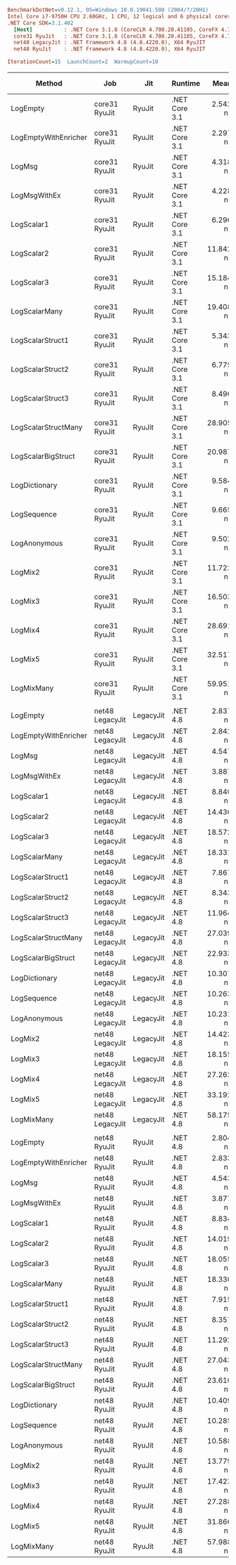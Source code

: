 ``` ini

BenchmarkDotNet=v0.12.1, OS=Windows 10.0.19041.508 (2004/?/20H1)
Intel Core i7-9750H CPU 2.60GHz, 1 CPU, 12 logical and 6 physical cores
.NET Core SDK=3.1.402
  [Host]          : .NET Core 3.1.8 (CoreCLR 4.700.20.41105, CoreFX 4.700.20.41903), X64 RyuJIT
  core31 RyuJit   : .NET Core 3.1.8 (CoreCLR 4.700.20.41105, CoreFX 4.700.20.41903), X64 RyuJIT
  net48 LegacyJit : .NET Framework 4.8 (4.8.4220.0), X64 RyuJIT
  net48 RyuJit    : .NET Framework 4.8 (4.8.4220.0), X64 RyuJIT

IterationCount=15  LaunchCount=2  WarmupCount=10  

```
|               Method |             Job |       Jit |       Runtime |      Mean |     Error |    StdDev |    Median | Ratio | RatioSD |  Gen 0 | Gen 1 | Gen 2 | Allocated |
|--------------------- |---------------- |---------- |-------------- |----------:|----------:|----------:|----------:|------:|--------:|-------:|------:|------:|----------:|
|             LogEmpty |   core31 RyuJit |    RyuJit | .NET Core 3.1 |  2.542 ns | 0.1835 ns | 0.2746 ns |  2.525 ns |  1.00 |    0.00 |      - |     - |     - |         - |
| LogEmptyWithEnricher |   core31 RyuJit |    RyuJit | .NET Core 3.1 |  2.297 ns | 0.0285 ns | 0.0399 ns |  2.299 ns |  0.90 |    0.10 |      - |     - |     - |         - |
|               LogMsg |   core31 RyuJit |    RyuJit | .NET Core 3.1 |  4.318 ns | 0.0308 ns | 0.0462 ns |  4.315 ns |  1.72 |    0.18 |      - |     - |     - |         - |
|         LogMsgWithEx |   core31 RyuJit |    RyuJit | .NET Core 3.1 |  4.228 ns | 0.0296 ns | 0.0443 ns |  4.224 ns |  1.68 |    0.18 |      - |     - |     - |         - |
|           LogScalar1 |   core31 RyuJit |    RyuJit | .NET Core 3.1 |  6.296 ns | 0.1313 ns | 0.1965 ns |  6.311 ns |  2.51 |    0.34 |      - |     - |     - |         - |
|           LogScalar2 |   core31 RyuJit |    RyuJit | .NET Core 3.1 | 11.842 ns | 0.1725 ns | 0.2582 ns | 11.876 ns |  4.70 |    0.46 |      - |     - |     - |         - |
|           LogScalar3 |   core31 RyuJit |    RyuJit | .NET Core 3.1 | 15.184 ns | 0.3866 ns | 0.5786 ns | 14.984 ns |  6.05 |    0.81 |      - |     - |     - |         - |
|        LogScalarMany |   core31 RyuJit |    RyuJit | .NET Core 3.1 | 19.408 ns | 0.1903 ns | 0.2848 ns | 19.439 ns |  7.72 |    0.81 | 0.0089 |     - |     - |      56 B |
|     LogScalarStruct1 |   core31 RyuJit |    RyuJit | .NET Core 3.1 |  5.343 ns | 0.0533 ns | 0.0764 ns |  5.350 ns |  2.11 |    0.25 |      - |     - |     - |         - |
|     LogScalarStruct2 |   core31 RyuJit |    RyuJit | .NET Core 3.1 |  6.775 ns | 0.8072 ns | 1.1576 ns |  6.766 ns |  2.72 |    0.73 |      - |     - |     - |         - |
|     LogScalarStruct3 |   core31 RyuJit |    RyuJit | .NET Core 3.1 |  8.496 ns | 0.0823 ns | 0.1180 ns |  8.470 ns |  3.35 |    0.33 |      - |     - |     - |         - |
|  LogScalarStructMany |   core31 RyuJit |    RyuJit | .NET Core 3.1 | 28.905 ns | 0.5125 ns | 0.7670 ns | 28.581 ns | 11.52 |    1.50 | 0.0242 |     - |     - |     152 B |
|   LogScalarBigStruct |   core31 RyuJit |    RyuJit | .NET Core 3.1 | 20.987 ns | 0.1341 ns | 0.2007 ns | 20.988 ns |  8.35 |    0.91 |      - |     - |     - |         - |
|        LogDictionary |   core31 RyuJit |    RyuJit | .NET Core 3.1 |  9.584 ns | 0.1535 ns | 0.2152 ns |  9.559 ns |  3.77 |    0.43 | 0.0051 |     - |     - |      32 B |
|          LogSequence |   core31 RyuJit |    RyuJit | .NET Core 3.1 |  9.665 ns | 0.2117 ns | 0.3168 ns |  9.561 ns |  3.85 |    0.49 | 0.0051 |     - |     - |      32 B |
|         LogAnonymous |   core31 RyuJit |    RyuJit | .NET Core 3.1 |  9.502 ns | 0.0763 ns | 0.1142 ns |  9.531 ns |  3.78 |    0.42 | 0.0051 |     - |     - |      32 B |
|              LogMix2 |   core31 RyuJit |    RyuJit | .NET Core 3.1 | 11.722 ns | 0.1845 ns | 0.2762 ns | 11.705 ns |  4.66 |    0.53 |      - |     - |     - |         - |
|              LogMix3 |   core31 RyuJit |    RyuJit | .NET Core 3.1 | 16.503 ns | 0.1595 ns | 0.2338 ns | 16.464 ns |  6.54 |    0.73 |      - |     - |     - |         - |
|              LogMix4 |   core31 RyuJit |    RyuJit | .NET Core 3.1 | 28.691 ns | 0.8684 ns | 1.2998 ns | 27.981 ns | 11.41 |    1.27 | 0.0217 |     - |     - |     136 B |
|              LogMix5 |   core31 RyuJit |    RyuJit | .NET Core 3.1 | 32.517 ns | 0.2768 ns | 0.4142 ns | 32.506 ns | 12.93 |    1.34 | 0.0268 |     - |     - |     168 B |
|           LogMixMany |   core31 RyuJit |    RyuJit | .NET Core 3.1 | 59.951 ns | 0.5544 ns | 0.8127 ns | 60.054 ns | 23.75 |    2.46 | 0.0446 |     - |     - |     280 B |
|                      |                 |           |               |           |           |           |           |       |         |        |       |       |           |
|             LogEmpty | net48 LegacyJit | LegacyJit |      .NET 4.8 |  2.837 ns | 0.0310 ns | 0.0464 ns |  2.840 ns |  1.00 |    0.00 |      - |     - |     - |         - |
| LogEmptyWithEnricher | net48 LegacyJit | LegacyJit |      .NET 4.8 |  2.842 ns | 0.0334 ns | 0.0500 ns |  2.835 ns |  1.00 |    0.01 |      - |     - |     - |         - |
|               LogMsg | net48 LegacyJit | LegacyJit |      .NET 4.8 |  4.547 ns | 0.0337 ns | 0.0505 ns |  4.555 ns |  1.60 |    0.03 |      - |     - |     - |         - |
|         LogMsgWithEx | net48 LegacyJit | LegacyJit |      .NET 4.8 |  3.887 ns | 0.0369 ns | 0.0553 ns |  3.901 ns |  1.37 |    0.03 |      - |     - |     - |         - |
|           LogScalar1 | net48 LegacyJit | LegacyJit |      .NET 4.8 |  8.840 ns | 0.0546 ns | 0.0817 ns |  8.845 ns |  3.12 |    0.06 |      - |     - |     - |         - |
|           LogScalar2 | net48 LegacyJit | LegacyJit |      .NET 4.8 | 14.436 ns | 0.2636 ns | 0.3864 ns | 14.317 ns |  5.09 |    0.15 |      - |     - |     - |         - |
|           LogScalar3 | net48 LegacyJit | LegacyJit |      .NET 4.8 | 18.572 ns | 0.1470 ns | 0.2200 ns | 18.600 ns |  6.55 |    0.13 |      - |     - |     - |         - |
|        LogScalarMany | net48 LegacyJit | LegacyJit |      .NET 4.8 | 18.331 ns | 0.0976 ns | 0.1461 ns | 18.314 ns |  6.46 |    0.10 | 0.0089 |     - |     - |      56 B |
|     LogScalarStruct1 | net48 LegacyJit | LegacyJit |      .NET 4.8 |  7.867 ns | 0.0548 ns | 0.0820 ns |  7.862 ns |  2.77 |    0.05 |      - |     - |     - |         - |
|     LogScalarStruct2 | net48 LegacyJit | LegacyJit |      .NET 4.8 |  8.343 ns | 0.0640 ns | 0.0958 ns |  8.316 ns |  2.94 |    0.06 |      - |     - |     - |         - |
|     LogScalarStruct3 | net48 LegacyJit | LegacyJit |      .NET 4.8 | 11.964 ns | 0.2181 ns | 0.3197 ns | 11.770 ns |  4.22 |    0.12 |      - |     - |     - |         - |
|  LogScalarStructMany | net48 LegacyJit | LegacyJit |      .NET 4.8 | 27.039 ns | 0.5076 ns | 0.7597 ns | 26.814 ns |  9.53 |    0.32 | 0.0242 |     - |     - |     152 B |
|   LogScalarBigStruct | net48 LegacyJit | LegacyJit |      .NET 4.8 | 22.933 ns | 0.1544 ns | 0.2214 ns | 22.972 ns |  8.09 |    0.13 |      - |     - |     - |         - |
|        LogDictionary | net48 LegacyJit | LegacyJit |      .NET 4.8 | 10.307 ns | 0.2349 ns | 0.3516 ns | 10.195 ns |  3.63 |    0.13 | 0.0051 |     - |     - |      32 B |
|          LogSequence | net48 LegacyJit | LegacyJit |      .NET 4.8 | 10.263 ns | 0.0732 ns | 0.1096 ns | 10.280 ns |  3.62 |    0.08 | 0.0051 |     - |     - |      32 B |
|         LogAnonymous | net48 LegacyJit | LegacyJit |      .NET 4.8 | 10.231 ns | 0.0873 ns | 0.1224 ns | 10.239 ns |  3.61 |    0.06 | 0.0051 |     - |     - |      32 B |
|              LogMix2 | net48 LegacyJit | LegacyJit |      .NET 4.8 | 14.423 ns | 0.2999 ns | 0.4489 ns | 14.519 ns |  5.08 |    0.18 |      - |     - |     - |         - |
|              LogMix3 | net48 LegacyJit | LegacyJit |      .NET 4.8 | 18.155 ns | 0.2761 ns | 0.4133 ns | 18.143 ns |  6.40 |    0.18 |      - |     - |     - |         - |
|              LogMix4 | net48 LegacyJit | LegacyJit |      .NET 4.8 | 27.262 ns | 0.5058 ns | 0.7571 ns | 26.983 ns |  9.61 |    0.32 | 0.0217 |     - |     - |     136 B |
|              LogMix5 | net48 LegacyJit | LegacyJit |      .NET 4.8 | 33.192 ns | 0.6620 ns | 0.9909 ns | 33.212 ns | 11.70 |    0.39 | 0.0268 |     - |     - |     168 B |
|           LogMixMany | net48 LegacyJit | LegacyJit |      .NET 4.8 | 58.175 ns | 0.2199 ns | 0.3292 ns | 58.221 ns | 20.51 |    0.33 | 0.0446 |     - |     - |     281 B |
|                      |                 |           |               |           |           |           |           |       |         |        |       |       |           |
|             LogEmpty |    net48 RyuJit |    RyuJit |      .NET 4.8 |  2.804 ns | 0.0334 ns | 0.0500 ns |  2.801 ns |  1.00 |    0.00 |      - |     - |     - |         - |
| LogEmptyWithEnricher |    net48 RyuJit |    RyuJit |      .NET 4.8 |  2.833 ns | 0.0336 ns | 0.0502 ns |  2.833 ns |  1.01 |    0.02 |      - |     - |     - |         - |
|               LogMsg |    net48 RyuJit |    RyuJit |      .NET 4.8 |  4.543 ns | 0.0336 ns | 0.0503 ns |  4.545 ns |  1.62 |    0.03 |      - |     - |     - |         - |
|         LogMsgWithEx |    net48 RyuJit |    RyuJit |      .NET 4.8 |  3.877 ns | 0.0267 ns | 0.0391 ns |  3.881 ns |  1.38 |    0.03 |      - |     - |     - |         - |
|           LogScalar1 |    net48 RyuJit |    RyuJit |      .NET 4.8 |  8.834 ns | 0.0733 ns | 0.1096 ns |  8.840 ns |  3.15 |    0.09 |      - |     - |     - |         - |
|           LogScalar2 |    net48 RyuJit |    RyuJit |      .NET 4.8 | 14.019 ns | 0.1308 ns | 0.1876 ns | 13.973 ns |  5.00 |    0.12 |      - |     - |     - |         - |
|           LogScalar3 |    net48 RyuJit |    RyuJit |      .NET 4.8 | 18.055 ns | 0.5604 ns | 0.8038 ns | 18.569 ns |  6.43 |    0.27 |      - |     - |     - |         - |
|        LogScalarMany |    net48 RyuJit |    RyuJit |      .NET 4.8 | 18.330 ns | 0.1598 ns | 0.2392 ns | 18.292 ns |  6.54 |    0.11 | 0.0089 |     - |     - |      56 B |
|     LogScalarStruct1 |    net48 RyuJit |    RyuJit |      .NET 4.8 |  7.915 ns | 0.1118 ns | 0.1639 ns |  7.887 ns |  2.82 |    0.07 |      - |     - |     - |         - |
|     LogScalarStruct2 |    net48 RyuJit |    RyuJit |      .NET 4.8 |  8.357 ns | 0.0617 ns | 0.0924 ns |  8.332 ns |  2.98 |    0.06 |      - |     - |     - |         - |
|     LogScalarStruct3 |    net48 RyuJit |    RyuJit |      .NET 4.8 | 11.292 ns | 0.0644 ns | 0.0924 ns | 11.326 ns |  4.03 |    0.08 |      - |     - |     - |         - |
|  LogScalarStructMany |    net48 RyuJit |    RyuJit |      .NET 4.8 | 27.043 ns | 0.4900 ns | 0.7334 ns | 26.792 ns |  9.65 |    0.29 | 0.0242 |     - |     - |     152 B |
|   LogScalarBigStruct |    net48 RyuJit |    RyuJit |      .NET 4.8 | 23.610 ns | 0.4469 ns | 0.6551 ns | 23.895 ns |  8.42 |    0.31 |      - |     - |     - |         - |
|        LogDictionary |    net48 RyuJit |    RyuJit |      .NET 4.8 | 10.409 ns | 0.1686 ns | 0.2524 ns | 10.337 ns |  3.71 |    0.12 | 0.0051 |     - |     - |      32 B |
|          LogSequence |    net48 RyuJit |    RyuJit |      .NET 4.8 | 10.285 ns | 0.0769 ns | 0.1151 ns | 10.300 ns |  3.67 |    0.08 | 0.0051 |     - |     - |      32 B |
|         LogAnonymous |    net48 RyuJit |    RyuJit |      .NET 4.8 | 10.588 ns | 0.4105 ns | 0.5755 ns | 10.398 ns |  3.77 |    0.22 | 0.0051 |     - |     - |      32 B |
|              LogMix2 |    net48 RyuJit |    RyuJit |      .NET 4.8 | 13.779 ns | 0.1186 ns | 0.1738 ns | 13.753 ns |  4.91 |    0.09 |      - |     - |     - |         - |
|              LogMix3 |    net48 RyuJit |    RyuJit |      .NET 4.8 | 17.423 ns | 0.1546 ns | 0.2314 ns | 17.363 ns |  6.22 |    0.12 |      - |     - |     - |         - |
|              LogMix4 |    net48 RyuJit |    RyuJit |      .NET 4.8 | 27.288 ns | 0.3562 ns | 0.5332 ns | 27.141 ns |  9.73 |    0.23 | 0.0217 |     - |     - |     136 B |
|              LogMix5 |    net48 RyuJit |    RyuJit |      .NET 4.8 | 31.866 ns | 0.3283 ns | 0.4913 ns | 31.721 ns | 11.37 |    0.30 | 0.0268 |     - |     - |     168 B |
|           LogMixMany |    net48 RyuJit |    RyuJit |      .NET 4.8 | 57.988 ns | 0.5698 ns | 0.8529 ns | 57.815 ns | 20.69 |    0.46 | 0.0446 |     - |     - |     281 B |
